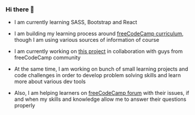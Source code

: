### Hi there 👋

<!--
**AndreyDmitriev39r/AndreyDmitriev39r** is a ✨ _special_ ✨ repository because its `README.md` (this file) appears on your GitHub profile.

Here are some ideas to get you started:

- 🔭 I’m currently working on ...
- 🌱 I’m currently learning ...
- 👯 I’m looking to collaborate on ...
- 🤔 I’m looking for help with ...
- 💬 Ask me about ...
- 📫 How to reach me: ...
- 😄 Pronouns: ...
- ⚡ Fun fact: ...
-->

- I am currently learning SASS, Bootstrap and React

- I am building my learning process around [freeCodeCamp curriculum](https://www.freecodecamp.org/learn/), though I am using various sources of information of course

- I am currently working on [this project](https://github.com/DBenMoshe/contrast-ratio-repo) in collaboration with guys from freeCodeCamp community

- At the same time, I am working on bunch of small learning projects and code challenges in order to develop problem solving skills and learn more about various dev tools

- Also, I am helping learners on [freeCodeCamp forum](https://forum.freecodecamp.org/) with their issues, if and when my skills and knowledge allow me to answer their questions properly